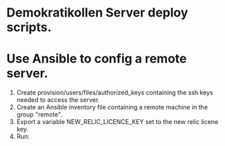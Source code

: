 # Demokratikollen Server deploy scripts.

# Use Ansible to config a remote server.

1. Create provision/users/files/authorized_keys containing the ssh keys needed to access the server.
2. Create an Ansible inventory file containing a remote machine in the group "remote".
3. Export a variable NEW_RELIC_LICENCE_KEY set to the new relic licene key.
3. Run: 